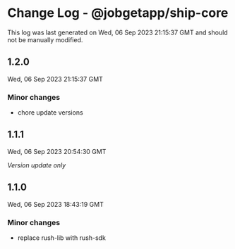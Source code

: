 # Change Log - @jobgetapp/ship-core

This log was last generated on Wed, 06 Sep 2023 21:15:37 GMT and should not be manually modified.

## 1.2.0
Wed, 06 Sep 2023 21:15:37 GMT

### Minor changes

- chore update versions

## 1.1.1
Wed, 06 Sep 2023 20:54:30 GMT

_Version update only_

## 1.1.0
Wed, 06 Sep 2023 18:43:19 GMT

### Minor changes

- replace rush-lib with rush-sdk

